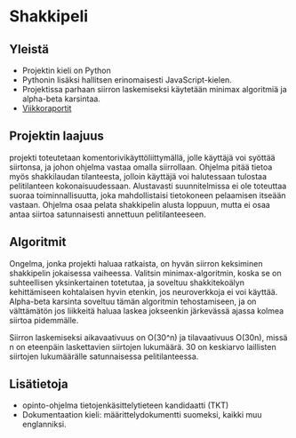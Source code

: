 # Shakkipeli

## Yleistä
- Projektin kieli on Python
- Pythonin lisäksi hallitsen erinomaisesti JavaScript-kielen.
- Projektissa parhaan siirron laskemiseksi käytetään minimax algoritmiä ja alpha-beta karsintaa.
- [Viikkoraportit](./viikkoraportit)

## Projektin laajuus
projekti toteutetaan komentorivikäyttöliittymällä, jolle käyttäjä voi syöttää siirtonsa, ja johon ohjelma vastaa omalla siirrollaan. Ohjelma pitää tietoa myös shakkilaudan tilanteesta, jolloin käyttäjä voi halutessaan tulostaa pelitilanteen kokonaisuudessaan. Alustavasti suunnitelmissa ei ole toteuttaa suoraa toiminnallisuutta, joka mahdollistaisi tietokoneen pelaamisen itseään vastaan. Ohjelma osaa pelata shakkipelin alusta loppuun, mutta ei osaa antaa siirtoa satunnaisesti annettuun pelitilanteeseen.

## Algoritmit

Ongelma, jonka projekti haluaa ratkaista, on hyvän siirron keksiminen shakkipelin jokaisessa vaiheessa. Valitsin minimax-algoritmin, koska se on suhteellisen yksinkertainen totetutaa, ja soveltuu shakkitekoälyn kehittämiseen kohtalaisen hyvin etenkin, jos neuroverkkoja ei voi käyttää. Alpha-beta karsinta soveltuu tämän algoritmin tehostamiseen, ja on välttämätön jos liikkeitä haluaa laskea jokseenkin järkevässä ajassa kolmea siirtoa pidemmälle. 

Siirron laskemiseksi aikavaativuus on O(30^n) ja tilavaativuus O(30n), missä n on eteenpäin laskettavien siirtojen lukumäärä. 30 on keskiarvo laillisten siirtojen lukumäärälle satunnaisessa pelitilanteessa.

## Lisätietoja
- opinto-ohjelma tietojenkäsittelytieteen kandidaatti (TKT)
- Dokumentaation kieli: määrittelydokumentti suomeksi, kaikki muu englanniksi.





